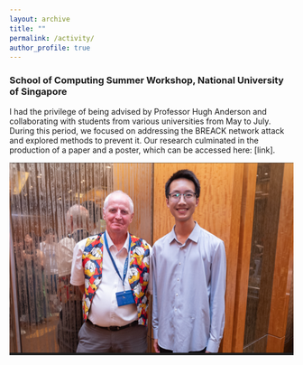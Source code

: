 ```yaml
---
layout: archive
title: ""
permalink: /activity/
author_profile: true
---
```



### School of Computing Summer Workshop, National University of Singapore

I had the privilege of being advised by Professor Hugh Anderson and collaborating with students from various universities from May to July. During this period, we focused on addressing the BREACK network attack and explored methods to prevent it. Our research culminated in the production of a paper and a poster, which can be accessed here: [link].

![Photo with Prof. Anderson](images/photo%20with%20hugh.png)



